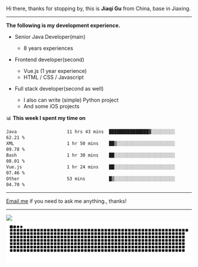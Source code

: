 Hi there, thanks for stopping by, this is **Jiaqi Gu** from China, base in Jiaxing.

---

**The following is my development experience.**

- Senior Java Developer(main)
  - 8 years experiences

- Frontend developer(second)
  - Vue.js (1 year experience)
  - HTML / CSS / Javascript
  
- Full stack developer(second as well)
  - I also can write (simple) Python project
  - And some iOS projects

📊 **This week I spent my time on**
<!--START_SECTION:waka-->

```text
Java                   11 hrs 43 mins  ███████████████▓░░░░░░░░░   62.21 %
XML                    1 hr 50 mins    ██▒░░░░░░░░░░░░░░░░░░░░░░   09.78 %
Bash                   1 hr 30 mins    ██░░░░░░░░░░░░░░░░░░░░░░░   08.01 %
Vue.js                 1 hr 24 mins    ██░░░░░░░░░░░░░░░░░░░░░░░   07.46 %
Other                  53 mins         █▒░░░░░░░░░░░░░░░░░░░░░░░   04.70 %
```

<!--END_SECTION:waka-->

---

[Email me](mailto:htk2klwgr@mozmail.com?subject=Hiring_from_GitHub) if you need to ask me anything., thanks!

---

![]( https://visitor-badge.glitch.me/badge?page_id=githubgujiaqi)
![]( https://github.com/droid-Q/droid-Q/raw/output/github-contribution-grid-snake.svg#gh-dark-mode-only)
